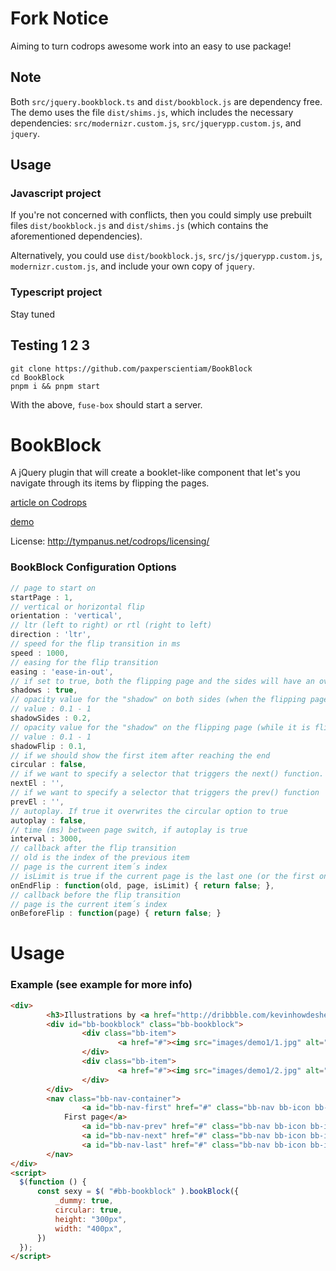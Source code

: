 Fork Notice
==========

Aiming to turn codrops awesome work into an easy to use package!

## Note

Both `src/jquery.bookblock.ts` and `dist/bookblock.js` are dependency free. The demo uses the file `dist/shims.js`, which includes the necessary dependencies: `src/modernizr.custom.js`, `src/jquerypp.custom.js`, and `jquery`.

## Usage

### Javascript project
If you're not concerned with conflicts, then you could simply use prebuilt files `dist/bookblock.js` and `dist/shims.js` (which contains the aforementioned dependencies).

Alternatively, you could use `dist/bookblock.js`, `src/js/jquerypp.custom.js`, `modernizr.custom.js`, and include your own copy of `jquery`.

### Typescript project
Stay tuned


## Testing 1 2 3

``` shell
git clone https://github.com/paxperscientiam/BookBlock
cd BookBlock
pnpm i && pnpm start
```

With the above, `fuse-box` should start a server.


BookBlock
=========

A jQuery plugin that will create a booklet-like component that let's you navigate through its items by flipping the pages.

[article on Codrops](http://tympanus.net/codrops/2012/09/03/bookblock-a-content-flip-plugin/)

[demo](http://tympanus.net/Development/BookBlock/)

License: http://tympanus.net/codrops/licensing/

### BookBlock Configuration Options

```js
// page to start on
startPage : 1,
// vertical or horizontal flip
orientation : 'vertical',
// ltr (left to right) or rtl (right to left)
direction : 'ltr',
// speed for the flip transition in ms
speed : 1000,
// easing for the flip transition
easing : 'ease-in-out',
// if set to true, both the flipping page and the sides will have an overlay to simulate shadows
shadows : true,
// opacity value for the "shadow" on both sides (when the flipping page is over it)
// value : 0.1 - 1
shadowSides : 0.2,
// opacity value for the "shadow" on the flipping page (while it is flipping)
// value : 0.1 - 1
shadowFlip : 0.1,
// if we should show the first item after reaching the end
circular : false,
// if we want to specify a selector that triggers the next() function. example: ´#bb-nav-next´
nextEl : '',
// if we want to specify a selector that triggers the prev() function
prevEl : '',
// autoplay. If true it overwrites the circular option to true
autoplay : false,
// time (ms) between page switch, if autoplay is true
interval : 3000,
// callback after the flip transition
// old is the index of the previous item
// page is the current item´s index
// isLimit is true if the current page is the last one (or the first one)
onEndFlip : function(old, page, isLimit) { return false; },
// callback before the flip transition
// page is the current item´s index
onBeforeFlip : function(page) { return false; }
```

Usage
===

### Example (see example for more info)

``` html
<div>
		<h3>Illustrations by <a href="http://dribbble.com/kevinhowdeshell">Kevin Howdeshell</a></h3>
		<div id="bb-bookblock" class="bb-bookblock">
				<div class="bb-item">
						<a href="#"><img src="images/demo1/1.jpg" alt="image01"/></a>
				</div>
				<div class="bb-item">
						<a href="#"><img src="images/demo1/2.jpg" alt="image02"/></a>
				</div>
		</div>
		<nav class="bb-nav-container">
				<a id="bb-nav-first" href="#" class="bb-nav bb-icon bb-icon-first">
            First page</a>
				<a id="bb-nav-prev" href="#" class="bb-nav bb-icon bb-icon-arrow-left">Previous</a>
				<a id="bb-nav-next" href="#" class="bb-nav bb-icon bb-icon-arrow-right">Next</a>
				<a id="bb-nav-last" href="#" class="bb-nav bb-icon bb-icon-last">Last page</a>
		</nav>
</div>
<script>
  $(function () {
      const sexy = $( "#bb-bookblock" ).bookBlock({
          _dummy: true,
          circular: true,
          height: "300px",
          width: "400px",
      })
  });
</script>
```
